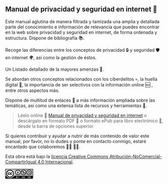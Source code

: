 ## Manual de privacidad y seguridad en internet 📖

Este manual aglutina de manera filtrada y tamizada una amplia y detallada parte del conocimiento e información de relevancia que puedes encontrar en la web sobre privacidad y seguridad en internet, de forma ordenada y estructura. Dispone de bibliografía 📚.

Recoge las diferencias entre los conceptos de privacidad 🔒 y seguridad 🛡️ en internet 🌍, así como la gestión de éstos.

Un Listado detallado de la mayores amenzas 👹.

Se abordan otros conceptos relacionados con los ciberdelitos 💀, la huella digital 👣, la importancia de ser selectivos con la información online 🆕 , entre otros aspectos más.

Dispone de multitud de enlaces 🔗 a más información ampliada sobre las temáticas, así como una extensa lista de recursos y herramientas 🧰. 

>Léelo online 👀 <a href="https://diegochiquero.github.io/manual-de-privacidad-y-seguridad-en-internet/" target="_blank">Manual de privacidad y seguridad en internet</a> o descárgalo en formato PDF 📃 o formato ePub para libro electrónico 📔, desde la barra de opciones superior. 

Si quieres contribuir y ayudar a nutrir de más contenido de valor este manual, por favor, no lo dudes y ponte en contacto conmigo, estaré encantado que colaboremos 👩‍💻 👨‍💻.

Esta obra está bajo la [licencia Creative Commons Atribución-NoComercial-CompartirIgual 4.0 Internacional](https://creativecommons.org/licenses/by-nc-sa/4.0/deed.es).  

<div>
    <a href="#"><img src="./images/by-nc-sa-88x31.png"/></a>
</div>
